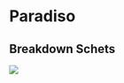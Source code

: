# Paradiso

<h2>Breakdown Schets</h2>

<img src="https://github-production-user-asset-6210df.s3.amazonaws.com/70779688/368332174-90088b6c-ba59-4b8d-8a20-fb522eae4d86.jpg?X-Amz-Algorithm=AWS4-HMAC-SHA256&X-Amz-Credential=AKIAVCODYLSA53PQK4ZA%2F20240917%2Fus-east-1%2Fs3%2Faws4_request&X-Amz-Date=20240917T204433Z&X-Amz-Expires=300&X-Amz-Signature=21907c91578b1c31758913504f507289ed4c3638ab118c3569bbc295481bb3b8&X-Amz-SignedHeaders=host&actor_id=70779688&key_id=0&repo_id=855161310"></img>
